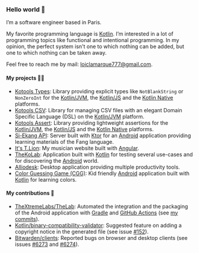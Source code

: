 <!-- Copyright 2023 Loïc Lamarque. All rights reserved. -->

### Hello world 👋

I’m a software engineer based in Paris.

My favorite programming language is [Kotlin].
I’m interested in a lot of programming topics like functional and intentional
programming.
In my opinion, the perfect system isn't one to which nothing can be added, but
one to which nothing can be taken away.

Feel free to reach me by mail: [loiclamarque777@gmail.com].

[kotlin]: https://kotlinlang.org
[loiclamarque777@gmail.com]: mailto:loiclamarque777@gmail.com

#### My projects 👨‍💻

- [Kotools Types]: Library providing explicit types like `NotBlankString` or
  `NonZeroInt` for the [Kotlin/JVM], the [Kotlin/JS] and the [Kotlin Native]
  platforms.
- [Kotools CSV]: Library for managing CSV files with an elegant Domain Specific
  Language (DSL) on the [Kotlin/JVM] platform.
- [Kotools Assert]: Library providing lightweight assertions for the
  [Kotlin/JVM], the [Kotlin/JS] and the [Kotlin Native] platforms.
- [Si-Ekang API]: Server built with [Ktor] for an [Android] application
  providing learning materials of the Fang language.
- [It's T.Lion]: My musician website built with [Angular].
- [TheKoLab]: Application built with [Kotlin] for testing several use-cases and
  for discovering the [Android] world.
- [Alliodesk]: Desktop application providing multiple productivity tools.
- [Color Guessing Game (CGG)]: Kid friendly [Android] application built with
  [Kotlin] for learning colors.

[Alliodesk]: https://github.com/LVMVRQUXL/Alliodesk
[Android]: https://www.android.com
[Angular]: https://angular.io
[Color Guessing Game (CGG)]: https://github.com/LVMVRQUXL/CGG
[It's T.Lion]: https://github.com/itstlion/web
[Kotlin/JVM]: https://kotlinlang.org/docs/jvm-get-started.html
[Kotlin/JS]: https://kotlinlang.org/docs/js-overview.html
[Kotlin Native]: https://kotlinlang.org/docs/native-overview.html
[Kotools Assert]: https://github.com/kotools/assert
[Kotools CSV]: https://github.com/kotools/csv
[Kotools Types]: https://github.com/kotools/types
[Ktor]: https://ktor.io
[Si-Ekang API]: https://github.com/Si-Ekang/api
[TheKoLab]: https://github.com/TheXtremeLabs/TheKoLab

#### My contributions 👀

- [TheXtremeLabs/TheLab]: Automated the integration and the packaging of the
  Android application with [Gradle] and [GitHub Actions] (see
  [my commits][thextremelabs/thelab#my-commits]).
- [Kotlin/binary-compatibility-validator]: Suggested feature on adding a
  copyright notice in the generated file (see issue
  [#152][kotlin/binary-compatibility-validator#152]).
- [Bitwarden/clients]: Reported bugs on browser and desktop clients (see issues
  [#6273][bitwarden/clients#6273] and [#6274][bitwarden/clients#6274]).

[bitwarden/clients]: https://github.com/bitwarden/clients
[bitwarden/clients#6273]: https://github.com/bitwarden/clients/issues/6273
[bitwarden/clients#6274]: https://github.com/bitwarden/clients/issues/6274
[Github Actions]: https://github.com/features/actions
[Gradle]: https://gradle.org
[kotlin/binary-compatibility-validator]: https://github.com/Kotlin/binary-compatibility-validator
[kotlin/binary-compatibility-validator#152]: https://github.com/Kotlin/binary-compatibility-validator/issues/152
[thextremelabs/thelab]: https://github.com/TheXtremeLabs/TheLab
[thextremelabs/thelab#my-commits]: https://github.com/TheXtremeLabs/TheLab/commits?author=LVMVRQUXL
